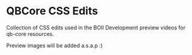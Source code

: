 # QBCore CSS Edits

Collection of CSS edits used in the BOII Development preview videos for qb-core resources. 

Preview images will be added a.s.a.p :) 
